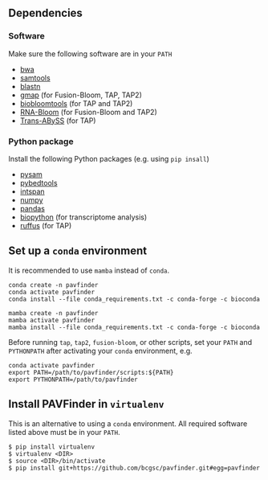 ## Dependencies

### Software
Make sure the following software are in your `PATH`

- [bwa](http://bio-bwa.sourceforge.net/)
- [samtools](http://samtools.sourceforge.net/)
- [blastn](https://ftp.ncbi.nlm.nih.gov/blast/executables/blast+/LATEST/)
- [gmap](http://research-pub.gene.com/gmap/) (for Fusion-Bloom, TAP, TAP2)
- [biobloomtools](https://github.com/bcgsc/biobloom) (for TAP and TAP2)
- [RNA-Bloom](https://github.com/bcgsc/RNA-Bloom) (for Fusion-Bloom and TAP2)
- [Trans-ABySS](https://github.com/bcgsc/transabyss) (for TAP)

### Python package
Install the following Python packages (e.g. using `pip insall`)

- [pysam](https://github.com/pysam-developers/pysam)
- [pybedtools](https://daler.github.io/pybedtools/)
- [intspan](https://pypi.python.org/pypi/intspan/)
- [numpy](https://numpy.org/)
- [pandas](https://pandas.pydata.org/)
- [biopython](http://biopython.org/) (for transcriptome analysis)
- [ruffus](http://www.ruffus.org.uk/) (for TAP)

## Set up a `conda` environment

It is recommended to use `mamba` instead of `conda`.

```
conda create -n pavfinder
conda activate pavfinder
conda install --file conda_requirements.txt -c conda-forge -c bioconda
```
```
mamba create -n pavfinder
mamba activate pavfinder
mamba install --file conda_requirements.txt -c conda-forge -c bioconda
```

Before running `tap`, `tap2`, `fusion-bloom`, or other scripts, set your `PATH` and `PYTHONPATH` after activating your `conda` environment, e.g.
```
conda activate pavfinder
export PATH=/path/to/pavfinder/scripts:${PATH}
export PYTHONPATH=/path/to/pavfinder
```

## Install PAVFinder in `virtualenv`

This is an alternative to using a `conda` environment. All required software listed above must be in your `PATH`.

```
$ pip install virtualenv
$ virtualenv <DIR>
$ source <DIR>/bin/activate
$ pip install git+https://github.com/bcgsc/pavfinder.git#egg=pavfinder
```
